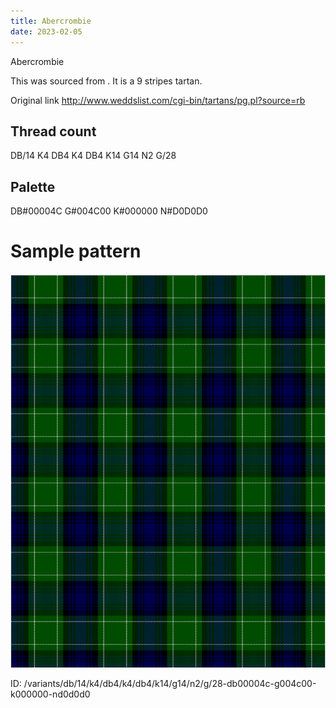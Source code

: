 ```yaml
---
title: Abercrombie
date: 2023-02-05
---
```

Abercrombie

This was sourced from <no value>.  It is a 9 stripes tartan.

Original link http://www.weddslist.com/cgi-bin/tartans/pg.pl?source=rb

## Thread count
DB/14 K4 DB4 K4 DB4 K14 G14 N2 G/28

## Palette
DB#00004C G#004C00 K#000000 N#D0D0D0

# Sample pattern

![Tartan detail](tartan.png "DB/14 K4 DB4 K4 DB4 K14 G14 N2 G/28 tartan")

ID: /variants/db/14/k4/db4/k4/db4/k14/g14/n2/g/28-db00004c-g004c00-k000000-nd0d0d0